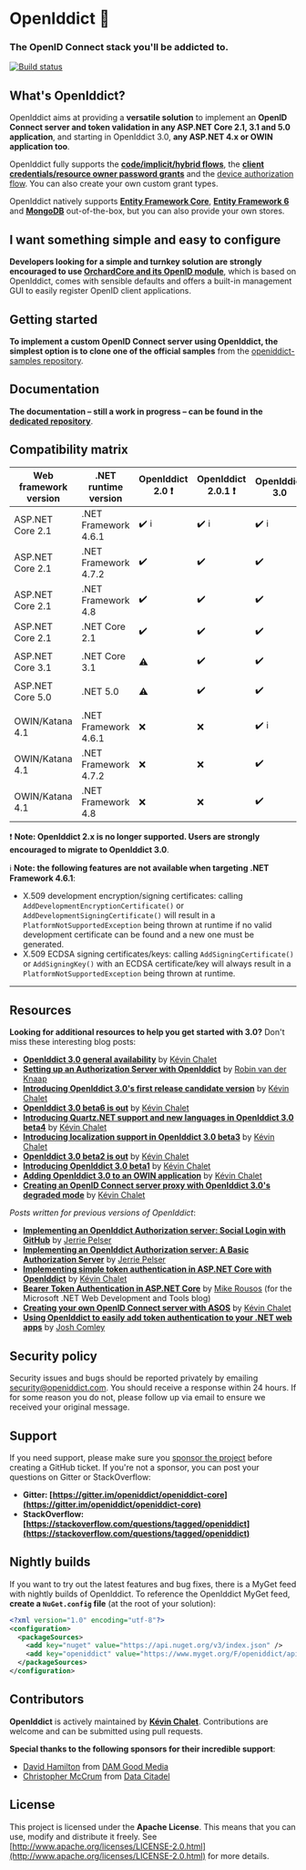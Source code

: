 ﻿# OpenIddict :christmas_tree:

### The OpenID Connect stack you'll be addicted to.

[![Build status](https://github.com/openiddict/openiddict-core/workflows/build/badge.svg?branch=dev&event=push)](https://github.com/openiddict/openiddict-core/actions?query=workflow%3Abuild+branch%3Adev+event%3Apush)

## What's OpenIddict?

OpenIddict aims at providing a **versatile solution** to implement an **OpenID Connect server and token validation in any ASP.NET Core 2.1, 3.1 and 5.0 application**,
and starting in OpenIddict 3.0, **any ASP.NET 4.x or OWIN application too**.

OpenIddict fully supports the **[code/implicit/hybrid flows](http://openid.net/specs/openid-connect-core-1_0.html)**, the **[client credentials/resource owner password grants](https://tools.ietf.org/html/rfc6749)** and the [device authorization flow](https://tools.ietf.org/html/rfc8628). You can also create your own custom grant types.

OpenIddict natively supports **[Entity Framework Core](https://www.nuget.org/packages/OpenIddict.EntityFrameworkCore)**, **[Entity Framework 6](https://www.nuget.org/packages/OpenIddict.EntityFramework)** and **[MongoDB](https://www.nuget.org/packages/OpenIddict.MongoDb)** out-of-the-box, but you can also provide your own stores.

## I want something simple and easy to configure

**Developers looking for a simple and turnkey solution are strongly encouraged to use [OrchardCore and its OpenID module](https://docs.orchardcore.net/en/dev/docs/reference/modules/OpenId/)**,
which is based on OpenIddict, comes with sensible defaults and offers a built-in management GUI to easily register OpenID client applications.

## Getting started

**To implement a custom OpenID Connect server using OpenIddict, the simplest option is to clone one of the official samples** from the [openiddict-samples repository](https://github.com/openiddict/openiddict-samples).

## Documentation

**The documentation – still a work in progress – can be found in the [dedicated repository](https://openiddict.github.io/openiddict-documentation)**.

## Compatibility matrix

| Web framework version | .NET runtime version | OpenIddict 2.0 :exclamation:            | OpenIddict 2.0.1 :exclamation:          | OpenIddict 3.0                          |
|-----------------------|----------------------|-----------------------------------------|-----------------------------------------|-----------------------------------------|
| ASP.NET Core 2.1      | .NET Framework 4.6.1 | :heavy_check_mark: :information_source: | :heavy_check_mark: :information_source: | :heavy_check_mark: :information_source: |
| ASP.NET Core 2.1      | .NET Framework 4.7.2 | :heavy_check_mark:                      | :heavy_check_mark:                      | :heavy_check_mark:                      |
| ASP.NET Core 2.1      | .NET Framework 4.8   | :heavy_check_mark:                      | :heavy_check_mark:                      | :heavy_check_mark:                      |
| ASP.NET Core 2.1      | .NET Core 2.1        | :heavy_check_mark:                      | :heavy_check_mark:                      | :heavy_check_mark:                      |
|                       |                      |                                         |                                         |                                         |
| ASP.NET Core 3.1      | .NET Core 3.1        | :warning:                               | :heavy_check_mark:                      | :heavy_check_mark:                      |
|                       |                      |                                         |                                         |                                         |
| ASP.NET Core 5.0      | .NET 5.0             | :warning:                               | :heavy_check_mark:                      | :heavy_check_mark:                      |
|                       |                      |                                         |                                         |                                         |
| OWIN/Katana 4.1       | .NET Framework 4.6.1 | :x:                                     | :x:                                     | :heavy_check_mark: :information_source: |
| OWIN/Katana 4.1       | .NET Framework 4.7.2 | :x:                                     | :x:                                     | :heavy_check_mark:                      |
| OWIN/Katana 4.1       | .NET Framework 4.8   | :x:                                     | :x:                                     | :heavy_check_mark:                      |

:exclamation: **Note: OpenIddict 2.x is no longer supported. Users are strongly encouraged to migrate to OpenIddict 3.0**.

:information_source: **Note: the following features are not available when targeting .NET Framework 4.6.1**:
 - X.509 development encryption/signing certificates: calling `AddDevelopmentEncryptionCertificate()` or `AddDevelopmentSigningCertificate()`
will result in a `PlatformNotSupportedException` being thrown at runtime if no valid development certificate can be found and a new one must be generated.
 - X.509 ECDSA signing certificates/keys: calling `AddSigningCertificate()` or `AddSigningKey()`
with an ECDSA certificate/key will always result in a `PlatformNotSupportedException` being thrown at runtime.

--------------

## Resources

**Looking for additional resources to help you get started with 3.0?** Don't miss these interesting blog posts:

- **[OpenIddict 3.0 general availability](https://kevinchalet.com/2020/12/23/openiddict-3-0-general-availability/)** by [Kévin Chalet](https://github.com/kevinchalet)
- **[Setting up an Authorization Server with OpenIddict](https://dev.to/robinvanderknaap/setting-up-an-authorization-server-with-openiddict-part-i-introduction-4jid)** by [Robin van der Knaap](https://dev.to/robinvanderknaap)
- **[Introducing OpenIddict 3.0's first release candidate version](https://kevinchalet.com/2020/11/17/introducing-openiddict-3-0-s-first-release-candidate-version/)** by [Kévin Chalet](https://github.com/kevinchalet)
- **[OpenIddict 3.0 beta6 is out](https://kevinchalet.com/2020/10/27/openiddict-3-0-beta6-is-out/)** by [Kévin Chalet](https://github.com/kevinchalet)
- **[Introducing Quartz.NET support and new languages in OpenIddict 3.0 beta4](https://kevinchalet.com/2020/10/02/introducing-quartz-net-support-and-new-languages-in-openiddict-3-0-beta4/)** by [Kévin Chalet](https://github.com/kevinchalet)
- **[Introducing localization support in OpenIddict 3.0 beta3](https://kevinchalet.com/2020/08/03/introducing-localization-support-in-openiddict-3-0-beta3/)** by [Kévin Chalet](https://github.com/kevinchalet)
- **[OpenIddict 3.0 beta2 is out](https://kevinchalet.com/2020/07/08/openiddict-3-0-beta2-is-out/)** by [Kévin Chalet](https://github.com/kevinchalet)
- **[Introducing OpenIddict 3.0 beta1](https://kevinchalet.com/2020/06/11/introducing-openiddict-3-0-beta1/)** by [Kévin Chalet](https://github.com/kevinchalet)
- **[Adding OpenIddict 3.0 to an OWIN application](https://kevinchalet.com/2020/03/03/adding-openiddict-3-0-to-an-owin-application/)** by [Kévin Chalet](https://github.com/kevinchalet)
- **[Creating an OpenID Connect server proxy with OpenIddict 3.0's degraded mode](https://kevinchalet.com/2020/02/18/creating-an-openid-connect-server-proxy-with-openiddict-3-0-s-degraded-mode/)** by [Kévin Chalet](https://github.com/kevinchalet)

*Posts written for previous versions of OpenIddict*: 

- **[Implementing an OpenIddict Authorization server: Social Login with GitHub](https://www.jerriepelser.com/blog/implementing-openiddict-authorization-server-part-2/)** by [Jerrie Pelser](https://github.com/jerriep)
- **[Implementing an OpenIddict Authorization server: A Basic Authorization Server](https://www.jerriepelser.com/blog/implementing-openiddict-authorization-server-part-1/)** by [Jerrie Pelser](https://github.com/jerriep)
- **[Implementing simple token authentication in ASP.NET Core with OpenIddict](https://kevinchalet.com/2017/01/30/implementing-simple-token-authentication-in-aspnet-core-with-openiddict/)** by [Kévin Chalet](https://github.com/kevinchalet)
- **[Bearer Token Authentication in ASP.NET Core](https://devblogs.microsoft.com/aspnet/bearer-token-authentication-in-asp-net-core/)** by [Mike Rousos](https://github.com/mjrousos) (for the Microsoft .NET Web Development and Tools blog)
- **[Creating your own OpenID Connect server with ASOS](https://kevinchalet.com/2016/07/13/creating-your-own-openid-connect-server-with-asos-introduction/)** by [Kévin Chalet](https://github.com/kevinchalet)
- **[Using OpenIddict to easily add token authentication to your .NET web apps](http://overengineer.net/Using-OpenIddict-to-easily-add-token-authentication-to-your-.NET-web-apps)** by [Josh Comley](https://github.com/joshcomley)

## Security policy

Security issues and bugs should be reported privately by emailing security@openiddict.com.
You should receive a response within 24 hours. If for some reason you do not, please follow up via email to ensure we received your original message.

## Support

If you need support, please make sure you [sponsor the project](https://github.com/sponsors/kevinchalet) before creating a GitHub ticket.
If you're not a sponsor, you can post your questions on Gitter or StackOverflow:

- **Gitter: [https://gitter.im/openiddict/openiddict-core](https://gitter.im/openiddict/openiddict-core)**
- **StackOverflow: [https://stackoverflow.com/questions/tagged/openiddict](https://stackoverflow.com/questions/tagged/openiddict)**

## Nightly builds

If you want to try out the latest features and bug fixes, there is a MyGet feed with nightly builds of OpenIddict.
To reference the OpenIddict MyGet feed, **create a `NuGet.config` file** (at the root of your solution):

```xml
<?xml version="1.0" encoding="utf-8"?>
<configuration>
  <packageSources>
    <add key="nuget" value="https://api.nuget.org/v3/index.json" />
    <add key="openiddict" value="https://www.myget.org/F/openiddict/api/v3/index.json" />
  </packageSources>
</configuration>
```

## Contributors

**OpenIddict** is actively maintained by **[Kévin Chalet](https://github.com/kevinchalet)**. Contributions are welcome and can be submitted using pull requests.

**Special thanks to the following sponsors for their incredible support**:

- [David Hamilton](https://github.com/daveh101) from [DAM Good Media](https://www.damgoodmedia.com/)
- [Christopher McCrum](https://github.com/chrisjmccrum) from [Data Citadel](http://www.datacitadel.com/)

## License

This project is licensed under the **Apache License**. This means that you can use, modify and distribute it freely. See [http://www.apache.org/licenses/LICENSE-2.0.html](http://www.apache.org/licenses/LICENSE-2.0.html) for more details.
